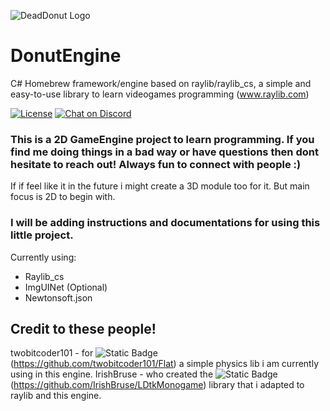 ![DeadDonut Logo](https://www.deaddonut.se/images/deaddonut.png "DeadDonut Logo")

# DonutEngine

C# Homebrew framework/engine based on raylib/raylib_cs, a simple and easy-to-use library to learn videogames programming (www.raylib.com)

[![License](https://img.shields.io/badge/license-zlib%2Flibpng-blue.svg)](LICENSE)
[![Chat on Discord](https://img.shields.io/discord/426912293134270465.svg?logo=discord)](https://discord.gg/raylib)


### This is a 2D GameEngine project to learn programming. If you find me doing things in a bad way or have questions then dont hesitate to reach out! Always fun to connect with people :) 
If if feel like it in the future i might create a 3D module too for it. But main focus is 2D to begin with.

### I will be adding instructions and documentations for using this little project.

Currently using: 
- Raylib_cs
- ImgUINet (Optional)
- Newtonsoft.json


## Credit to these people!
twobitcoder101 - for ![Static Badge](https://img.shields.io/badge/Flat)
(https://github.com/twobitcoder101/Flat) a simple physics lib i am currently using in this engine.
IrishBruse - who created the ![Static Badge](https://img.shields.io/badge/LDtk%20Monogame)
(https://github.com/IrishBruse/LDtkMonogame) library that i adapted to raylib and this engine.


